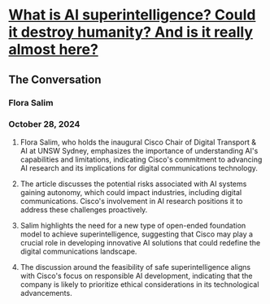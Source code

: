 # [What is AI superintelligence? Could it destroy humanity? And is it really almost here?](https://advance.lexis.com/api/document?collection=news&id=urn:contentItem:6D93-6PS1-JB75-93F2-00000-00&context=1519360)
## The Conversation
### Flora Salim
### October 28, 2024

1. Flora Salim, who holds the inaugural Cisco Chair of Digital Transport & AI at UNSW Sydney, emphasizes the importance of understanding AI's capabilities and limitations, indicating Cisco's commitment to advancing AI research and its implications for digital communications technology.

2. The article discusses the potential risks associated with AI systems gaining autonomy, which could impact industries, including digital communications. Cisco's involvement in AI research positions it to address these challenges proactively.

3. Salim highlights the need for a new type of open-ended foundation model to achieve superintelligence, suggesting that Cisco may play a crucial role in developing innovative AI solutions that could redefine the digital communications landscape.

4. The discussion around the feasibility of safe superintelligence aligns with Cisco's focus on responsible AI development, indicating that the company is likely to prioritize ethical considerations in its technological advancements.